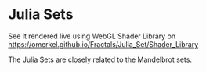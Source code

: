 Julia Sets
==========

See it rendered live using WebGL Shader Library on https://omerkel.github.io/Fractals/Julia_Set/Shader_Library

The Julia Sets are closely related to the Mandelbrot sets.
